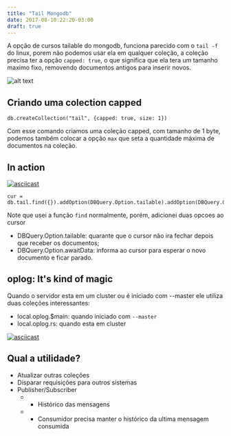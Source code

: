 ```yaml
---
title: "Tail Mongodb"
date: 2017-08-10:22:20-03:00
draft: true
---
```


A opção de cursos tailable do mongodb, funciona parecido com o ```tail -f``` do linux, porem não
podemos usar ela em qualquer coleção, a coleção precisa ter a opção ```capped: true```, o que
significa que ela tera um tamanho maximo fixo, removendo documentos antigos para inserir novos.

![alt text](http://content.tradyouth.org/uploads/2015/10/talk-is-cheap.jpg "Talk Is Cheat")

## Criando uma colection capped
```
db.createCollection("tail", {capped: true, size: 1})
```
Com esse comando criamos uma coleção capped, com tamanho de 1 byte, podemos também colocar a
opção ```max``` que seta a quantidade máxima de documentos na coleção.

## In action
[![asciicast](https://asciinema.org/a/132761.png)](https://asciinema.org/a/132761)

```
cur = db.tail.find({}).addOption(DBQuery.Option.tailable).addOption(DBQuery.Option.awaitData)
```
Note que usei a função ```find``` normalmente, porém, adicionei duas opcoes ao cursor

* DBQuery.Option.tailable: quarante que o cursor não ira fechar depois que receber os documentos;
* DBQuery.Option.awaitData: informa ao cursor para esperar o novo documento e ficar parado.

## oplog: It's kind of magic
Quando o servidor esta em um cluster ou é iniciado com --master ele utiliza duas coleções interessantes:

* local.oplog.$main: quando iniciado com  ```--master```
* local.oplog.rs: quando esta em cluster

[![asciicast](https://asciinema.org/a/132775.png)](https://asciinema.org/a/132775)


## Qual a utilidade?

* Atualizar outras coleções
* Disparar requisições para outros sistemas
* Publisher/Subscriber
    * + Histórico das mensagens
    * - Consumidor precisa manter o histórico da ultima mensagem consumida
